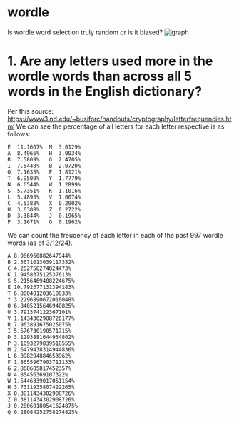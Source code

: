 # wordle
Is wordle word selection truly random or is it biased?
![graph](https://i.imgur.com/h1HDE3A.png)

# 1. Are any letters used more in the wordle words than across all 5 words in the English dictionary?
Per this source: https://www3.nd.edu/~busiforc/handouts/cryptography/letterfrequencies.html
We can see the percentage of all letters for each letter respective is as follows:
```
E  11.1607%  M  3.0129%
A  8.4966%   H  3.0034%
R  7.5809%   G  2.4705%
I  7.5448%   B  2.0720%
O  7.1635%   F  1.8121%
T  6.9509%   Y  1.7779%
N  6.6544%   W  1.2899%
S  5.7351%   K  1.1016%
L  5.4893%   V  1.0074%
C  4.5388%   X  0.2902%
U  3.6308%   Z  0.2722%
D  3.3844%   J  0.1965%
P  3.1671%   Q  0.1962%
```
We can count the freuqency of each letter in each of the past 997 wordle words (as of 3/12/24).
```
A 8.986960882647944%
B 2.3671013039117352%
C 4.252758274824473%
K 1.945837512537613%
S 5.2156469408224675%
E 10.792377131394183%
T 6.800401203610833%
Y 3.2296890672016048%
O 6.8405215646940825%
U 3.791374122367101%
V 1.1434302908726177%
R 7.963891675025075%
I 5.576730190571715%
D 3.1293881644934802%
P 3.1093279839518555%
M 2.6479438314944836%
L 6.098294884653962%
F 1.8655967903711133%
G 2.868605817452357%
N 4.85456369107322%
W 1.5446339017051154%
H 3.7311935807422265%
X 0.3811434302908726%
Z 0.3811434302908726%
J 0.20060180541624875%
Q 0.28084252758274825%
```
